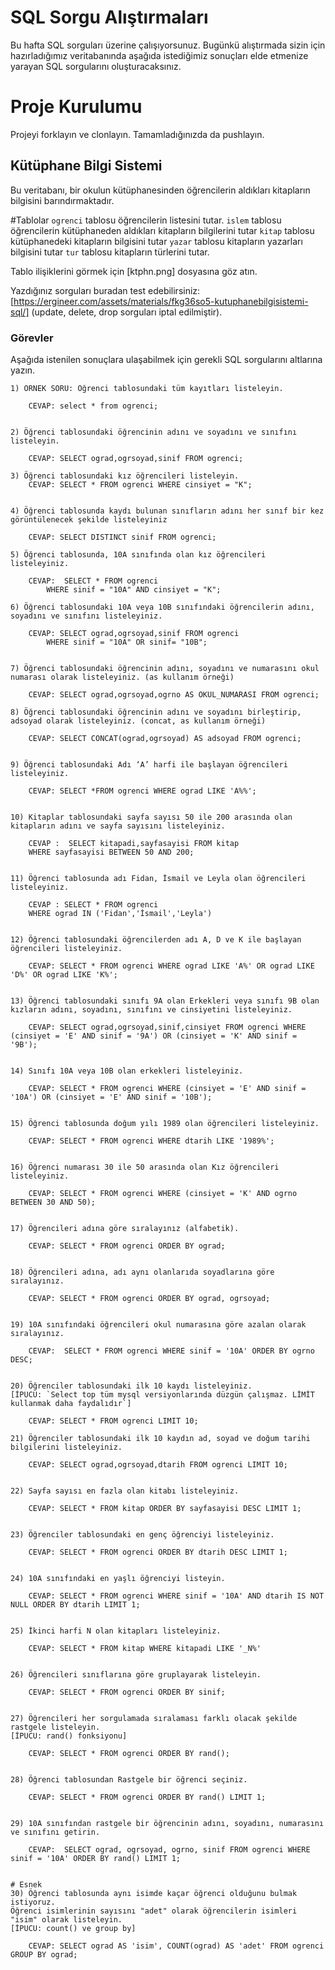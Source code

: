 # SQL Sorgu Alıştırmaları

Bu hafta SQL sorguları üzerine çalışıyorsunuz. Bugünkü alıştırmada sizin için hazırladığımız veritabanında aşağıda istediğimiz sonuçları elde etmenize yarayan SQL sorgularını oluşturacaksınız.

# Proje Kurulumu
Projeyi forklayın ve clonlayın. Tamamladığınızda da pushlayın.

## Kütüphane Bilgi Sistemi

Bu veritabanı, bir okulun kütüphanesinden öğrencilerin aldıkları kitapların bilgisini barındırmaktadır.

#Tablolar 
`ogrenci` tablosu öğrencilerin listesini tutar.
`islem` tablosu öğrencilerin kütüphaneden aldıkları kitapların bilgilerini tutar
`kitap` tablosu kütüphanedeki kitapların bilgisini tutar
`yazar` tablosu kitapların yazarları bilgisini tutar
`tur` tablosu kitapların türlerini tutar.

Tablo ilişiklerini görmek için [ktphn.png] dosyasına göz atın.

Yazdığınız sorguları buradan test edebilirsiniz: [https://ergineer.com/assets/materials/fkg36so5-kutuphanebilgisistemi-sql/] (update, delete, drop sorguları iptal edilmiştir).

### Görevler

Aşağıda istenilen sonuçlara ulaşabilmek için gerekli SQL sorgularını altlarına yazın. 


	1) ÖRNEK SORU: Öğrenci tablosundaki tüm kayıtları listeleyin.
	
		CEVAP: select * from ogrenci;

	
	2) Öğrenci tablosundaki öğrencinin adını ve soyadını ve sınıfını listeleyin.

   		CEVAP: SELECT ograd,ogrsoyad,sinif FROM ogrenci;
	
	3) Öğrenci tablosundaki kız öğrencileri listeleyin. 
 		CEVAP: SELECT * FROM ogrenci WHERE cinsiyet = "K";
	
	
	4) Öğrenci tablosunda kaydı bulunan sınıfların adını her sınıf bir kez görüntülenecek şekilde listeleyiniz
 		
		CEVAP: SELECT DISTINCT sinif FROM ogrenci;
	
	5) Öğrenci tablosunda, 10A sınıfında olan kız öğrencileri listeleyiniz.
 
		CEVAP:  SELECT * FROM ogrenci
			WHERE sinif = "10A" AND cinsiyet = "K";	
	
	6) Öğrenci tablosundaki 10A veya 10B sınıfındaki öğrencilerin adını, soyadını ve sınıfını listeleyiniz.

   		CEVAP: SELECT ograd,ogrsoyad,sinif FROM ogrenci
			WHERE sinif = "10A" OR sinif= "10B";
	
	
	7) Öğrenci tablosundaki öğrencinin adını, soyadını ve numarasını okul numarası olarak listeleyiniz. (as kullanım örneği)

 		CEVAP: SELECT ograd,ogrsoyad,ogrno AS OKUL_NUMARASI FROM ogrenci;
	
	8) Öğrenci tablosundaki öğrencinin adını ve soyadını birleştirip, adsoyad olarak listeleyiniz. (concat, as kullanım örneği)

 		CEVAP: SELECT CONCAT(ograd,ogrsoyad) AS adsoyad FROM ogrenci;
	
	
	9) Öğrenci tablosundaki Adı ‘A’ harfi ile başlayan öğrencileri listeleyiniz.

 		CEVAP: SELECT *FROM ogrenci WHERE ograd LIKE 'A%%';
	
	
	10) Kitaplar tablosundaki sayfa sayısı 50 ile 200 arasında olan kitapların adını ve sayfa sayısını listeleyiniz.

 		CEVAP :  SELECT kitapadi,sayfasayisi FROM kitap
		WHERE sayfasayisi BETWEEN 50 AND 200;


	11) Öğrenci tablosunda adı Fidan, İsmail ve Leyla olan öğrencileri listeleyiniz.

   		CEVAP : SELECT * FROM ogrenci
		WHERE ograd IN ('Fidan','İsmail','Leyla')
	
	
	12) Öğrenci tablosundaki öğrencilerden adı A, D ve K ile başlayan öğrencileri listeleyiniz.

		CEVAP: SELECT * FROM ogrenci WHERE ograd LIKE 'A%' OR ograd LIKE 'D%' OR ograd LIKE 'K%';
	
	
	13) Öğrenci tablosundaki sınıfı 9A olan Erkekleri veya sınıfı 9B olan kızların adını, soyadını, sınıfını ve cinsiyetini listeleyiniz.

 		CEVAP: SELECT ograd,ogrsoyad,sinif,cinsiyet FROM ogrenci WHERE (cinsiyet = 'E' AND sinif = '9A') OR (cinsiyet = 'K' AND sinif = '9B');
	
	
	14) Sınıfı 10A veya 10B olan erkekleri listeleyiniz.

  		CEVAP: SELECT * FROM ogrenci WHERE (cinsiyet = 'E' AND sinif = '10A') OR (cinsiyet = 'E' AND sinif = '10B');
	
	
	15) Öğrenci tablosunda doğum yılı 1989 olan öğrencileri listeleyiniz.

 		CEVAP: SELECT * FROM ogrenci WHERE dtarih LIKE '1989%';
	
	
	16) Öğrenci numarası 30 ile 50 arasında olan Kız öğrencileri listeleyiniz.

 		CEVAP: SELECT * FROM ogrenci WHERE (cinsiyet = 'K' AND ogrno BETWEEN 30 AND 50);
	
	
	17) Öğrencileri adına göre sıralayınız (alfabetik).

  		CEVAP: SELECT * FROM ogrenci ORDER BY ograd;
	
	
	18) Öğrencileri adına, adı aynı olanlarıda soyadlarına göre sıralayınız.

 		CEVAP: SELECT * FROM ogrenci ORDER BY ograd, ogrsoyad;
	
	
	19) 10A sınıfındaki öğrencileri okul numarasına göre azalan olarak sıralayınız.

 		CEVAP:  SELECT * FROM ogrenci WHERE sinif = '10A' ORDER BY ogrno DESC;
	
	
	20) Öğrenciler tablosundaki ilk 10 kaydı listeleyiniz.
	[İPUCU: `Select top tüm mysql versiyonlarında düzgün çalışmaz. LİMİT kullanmak daha faydalıdır`]

 		CEVAP: SELECT * FROM ogrenci LIMIT 10;
	
	21) Öğrenciler tablosundaki ilk 10 kaydın ad, soyad ve doğum tarihi bilgilerini listeleyiniz.

 		CEVAP: SELECT ograd,ogrsoyad,dtarih FROM ogrenci LIMIT 10;
	
	
	22) Sayfa sayısı en fazla olan kitabı listeleyiniz.

 		CEVAP: SELECT * FROM kitap ORDER BY sayfasayisi DESC LIMIT 1;
	
	
	23) Öğrenciler tablosundaki en genç öğrenciyi listeleyiniz.

 		CEVAP: SELECT * FROM ogrenci ORDER BY dtarih DESC LIMIT 1;
	
	
	24) 10A sınıfındaki en yaşlı öğrenciyi listeyin.

 		CEVAP: SELECT * FROM ogrenci WHERE sinif = '10A' AND dtarih IS NOT NULL ORDER BY dtarih LIMIT 1;
	
	
	25) İkinci harfi N olan kitapları listeleyiniz.

 		CEVAP: SELECT * FROM kitap WHERE kitapadi LIKE '_N%'
	
	
	26) Öğrencileri sınıflarına göre gruplayarak listeleyin.

 		CEVAP: SELECT * FROM ogrenci ORDER BY sinif;
	
	
	27) Öğrencileri her sorgulamada sıralaması farklı olacak şekilde rastgele listeleyin. 
	[İPUCU: rand() fonksiyonu]

 		CEVAP: SELECT * FROM ogrenci ORDER BY rand();
	
	
	28) Öğrenci tablosundan Rastgele bir öğrenci seçiniz.

 		CEVAP: SELECT * FROM ogrenci ORDER BY rand() LIMIT 1;
	
	
	29) 10A sınıfından rastgele bir öğrencinin adını, soyadını, numarasını ve sınıfını getirin.

 		CEVAP:  SELECT ograd, ogrsoyad, ogrno, sinif FROM ogrenci WHERE sinif = '10A' ORDER BY rand() LIMIT 1;
	
	
	# Esnek
	30) Öğrenci tablosunda aynı isimde kaçar öğrenci olduğunu bulmak istiyoruz. 
	Öğrenci isimlerinin sayısını "adet" olarak öğrencilerin isimleri "isim" olarak listeleyin. 
	[İPUCU: count() ve group by]

 		CEVAP: SELECT ograd AS 'isim', COUNT(ograd) AS 'adet' FROM ogrenci GROUP BY ograd;

